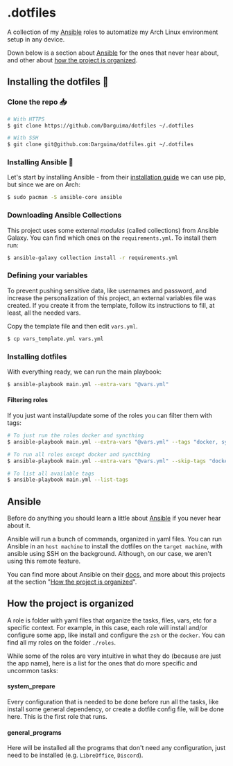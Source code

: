# .dotfiles

A collection of my [Ansible](https://docs.ansible.com/ansible/latest/index.html) roles to automatize my Arch Linux environment setup in any device.

Down below is a section about [Ansible](#ansible) for the ones that never hear about, and other about [how the project is organized](#how-the-project-is-organized).

## Installing the dotfiles 🐧
### Clone the repo 📥

```bash
# With HTTPS
$ git clone https://github.com/Darguima/dotfiles ~/.dotfiles

# With SSH
$ git clone git@github.com:Darguima/dotfiles.git ~/.dotfiles
```

### Installing Ansible 🚀

Let's start by installing Ansible - from their [installation guide](https://docs.ansible.com/ansible/latest/installation_guide/intro_installation.html#pip-install) we can use pip, but since we are on Arch:

```bash
$ sudo pacman -S ansible-core ansible
```

### Downloading Ansible Collections

This project uses some external _modules_ (called collections) from Ansible Galaxy. You can find which ones on the `requirements.yml`. To install them run:

```bash
$ ansible-galaxy collection install -r requirements.yml
```

### Defining your variables

To prevent pushing sensitive data, like usernames and password, and increase the personalization of this project, an external variables file was created. If you create it from the template, follow its instructions to fill, at least, all the needed vars.

Copy the template file and then edit `vars.yml`. 

```bash
$ cp vars_template.yml vars.yml
```

### Installing dotfiles

With everything ready, we can run the main playbook:

```bash
$ ansible-playbook main.yml --extra-vars "@vars.yml"
```

#### Filtering roles

If you just want install/update some of the roles you can filter them with tags:
<!-- Find what tags you want to install [here]() and run: -->

```bash
# To just run the roles docker and syncthing
$ ansible-playbook main.yml --extra-vars "@vars.yml" --tags "docker, syncthing"

# To run all roles except docker and syncthing
$ ansible-playbook main.yml --extra-vars "@vars.yml" --skip-tags "docker, syncthing"

# To list all available tags
$ ansible-playbook main.yml --list-tags
```

## Ansible

Before do anything you should learn a little about [Ansible](https://docs.ansible.com/ansible/latest/index.html) if you never hear about it.

Ansible will run a bunch of commands, organized in yaml files. You can run Ansible in an `host machine` to install the dotfiles on the `target machine`, with ansible using SSH on the background. Although, on our case, we aren't using this remote feature.

You can find more about Ansible on their [docs](https://docs.ansible.com/ansible/latest/index.html), and more about this projects at the section "[How the project is organized](#how-the-project-is-organized)".


## How the project is organized

A role is folder with yaml files that organize the tasks, files, vars, etc for a specific context. For example, in this case, each role will install and/or configure some app, like install and configure the `zsh` or the `docker`. You can find all my roles on the folder `./roles`.

While some of the roles are very intuitive in what they do (because are just the app name), here is a list for the ones that do more specific and uncommon tasks:

#### system_prepare

Every configuration that is needed to be done before run all the tasks, like install some general dependency, or create a dotfile config file, will be done here. 
This is the first role that runs.

#### general_programs

Here will be installed all the programs that don't need any configuration, just need to be installed (e.g. `LibreOffice`, `Discord`).

